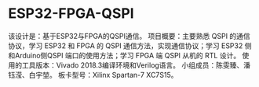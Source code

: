 # ESP32-FPGA-QSPI
该设计是：基于ESP32与FPGA的QSPI通信。
项目概要：主要熟悉 QSPI 的通信协议，学习 ESP32 和 FPGA 的 QSPI 通信方法，实现通信协议；学习 ESP32 侧 和Arduino侧QSPI 端口的使用方法；学习 FPGA 端 QSPI 从机的 RTL 设计。
使用的工具版本：Vivado 2018.3编译环境和Verilog语言。
小组成员：陈雯臻、潘钰滢、白宇堃。
板卡型号：Xilinx Spartan-7 XC7S15。
